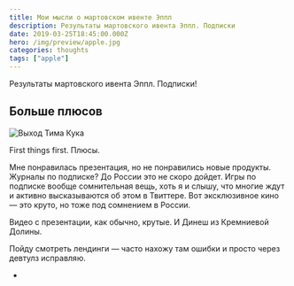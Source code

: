 ```yaml
---
title: Мои мысли о мартовском ивенте Эппл
description: Результаты мартовского ивента Эппл. Подписки
date: 2019-03-25T18:45:00.000Z
hero: /img/preview/apple.jpg
categories: thoughts
tags: ["apple"]
---
```


Результаты мартовского ивента Эппл. Подписки!

## Больше плюсов

![Выход Тима Кука](/img/tim.jpg "Выход Тима Кука")

First things first. Плюсы.

Мне понравилась презентация, но не понравились новые продукты. Журналы по подписке? До России это не скоро дойдет. Игры по подписке вообще сомнительная вещь, хоть я и слышу, что многие ждут и активно высказываются об этом в Твиттере. Вот эксклюзивное кино — это круто, но тоже под сомнением в России.

Видео с презентации, как обычно, крутые. И Динеш из Кремниевой Долины.

Пойду смотреть лендинги — часто нахожу там ошибки и просто через девтулз исправляю.

+
